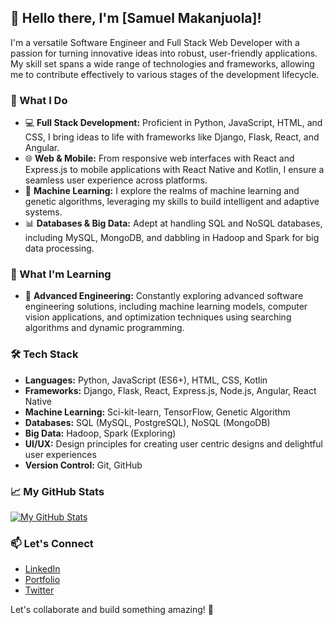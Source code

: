 ## 👋 Hello there, I'm [Samuel Makanjuola]!

I'm a versatile Software Engineer and Full Stack Web Developer with a passion for turning innovative ideas into robust, user-friendly applications. My skill set spans a wide range of technologies and frameworks, allowing me to contribute effectively to various stages of the development lifecycle.

### 🚀 What I Do

- 💻 **Full Stack Development:** Proficient in Python, JavaScript, HTML, and CSS, I bring ideas to life with frameworks like Django, Flask, React, and Angular.
- 🌐 **Web & Mobile:** From responsive web interfaces with React and Express.js to mobile applications with React Native and Kotlin, I ensure a seamless user experience across platforms.
- 🤖 **Machine Learning:** I explore the realms of machine learning and genetic algorithms, leveraging my skills to build intelligent and adaptive systems.
- 📊 **Databases & Big Data:** Adept at handling SQL and NoSQL databases, including MySQL, MongoDB, and dabbling in Hadoop and Spark for big data processing.

### 🌱 What I'm Learning

- 🧠 **Advanced Engineering:** Constantly exploring advanced software engineering solutions, including machine learning models, computer vision applications, and optimization techniques using searching algorithms and dynamic programming.

### 🛠️ Tech Stack

- **Languages:** Python, JavaScript (ES6+), HTML, CSS, Kotlin
- **Frameworks:** Django, Flask, React, Express.js, Node.js, Angular, React Native
- **Machine Learning:** Sci-kit-learn, TensorFlow, Genetic Algorithm
- **Databases:** SQL (MySQL, PostgreSQL), NoSQL (MongoDB)
- **Big Data:** Hadoop, Spark (Exploring)
- **UI/UX:** Design principles for creating user centric designs and delightful user experiences
- **Version Control:** Git, GitHub

### 📈 My GitHub Stats

[![My GitHub Stats](https://github-readme-stats.vercel.app/api?username=bidmak&show_icons=true&hide_title=true)](https://github.com/bidmak)

### 📫 Let's Connect

- [LinkedIn](https://www.linkedin.com/in/samuel-makanjuola-8118a0212/)
- [Portfolio](https://www.samuelbidmak.com)
- [Twitter](https://twitter.com/bidmak007)

Let's collaborate and build something amazing! 🚀
